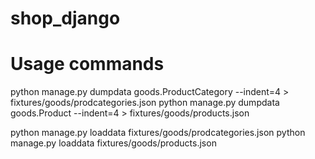 # shop_django

# Usage commands

python manage.py dumpdata goods.ProductCategory --indent=4 > fixtures/goods/prodcategories.json
python manage.py dumpdata goods.Product --indent=4 > fixtures/goods/products.json

python manage.py loaddata fixtures/goods/prodcategories.json
python manage.py loaddata fixtures/goods/products.json
